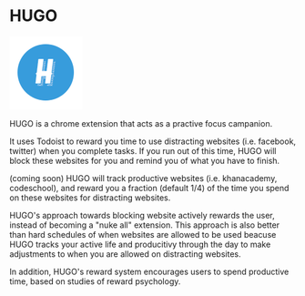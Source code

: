 HUGO
==========
![Hugo](https://raw.githubusercontent.com/lele0108/productive/master/icons/icon128.png)

HUGO is a chrome extension that acts as a practive focus campanion.

It uses Todoist to reward you time to use distracting websites (i.e. facebook, twitter) when you complete tasks. If you run out of this time, HUGO will block these websites for you and remind you of what you have to finish.

(coming soon)
HUGO will track productive websites (i.e. khanacademy, codeschool), and reward you a fraction (default 1/4) of the time you spend on these websites for distracting websites. 

HUGO's approach towards blocking website actively rewards the user, instead of becoming a "nuke all" extension. This approach is also better than hard schedules of when websites are allowed to be used beacuse HUGO tracks your active life and producitivy through the day to make adjustments to when you are allowed on distracting websites. 

In addition, HUGO's reward system encourages users to spend productive time, based on studies of reward psychology.

